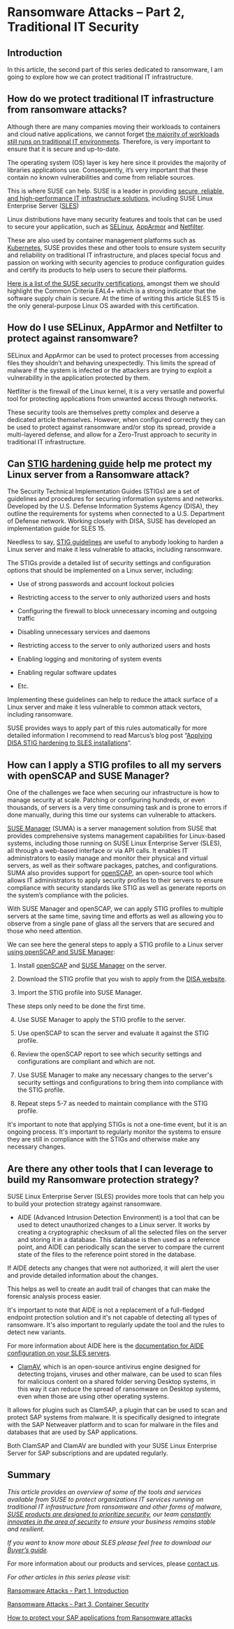 # Ransomware Attacks – Part 2, Traditional IT Security

## Introduction

In this article, the second part of this series dedicated to ransomware, I am going to explore how we can protect traditional IT infrastructure.

## How do we protect traditional IT infrastructure from ransomware attacks?

Although there are many companies moving their workloads to containers and cloud native applications, we cannot forget [the majority of workloads still runs on traditional IT environments](https://www.cncf.io/reports/cncf-annual-survey-2022/). Therefore, is very important to ensure that it is secure and up-to-date.

The operating system (OS) layer is key here since it provides the majority of libraries applications use. Consequently, it’s very important that these contain no known vulnerabilities and come from reliable sources.

This is where SUSE can help. SUSE is a leader in providing [secure, reliable, and high-performance IT infrastructure solutions](https://www.suse.com/solutions/security/), including SUSE Linux Enterprise Server ([SLES](https://www.suse.com/products/server/))

Linux distributions have many security features and tools that can be used to secure your application, such as [SELinux](https://documentation.suse.com/sles/html/SLES-all/cha-selinux.html#sec-selinux-why), [AppArmor](https://documentation.suse.com/sled/html/SLED-all/cha-apparmor-intro.html) and [Netfilter](https://documentation.suse.com/sles/html/SLES-all/cha-security-firewall.html).

These are also used by container management platforms such as [Kubernetes](https://www.suse.com/suse-defines/definition/kubernetes/), SUSE provides these and other tools to ensure system security and reliability on traditional IT infrastructure, and places special focus and passion on working with security agencies to produce configuration guides and certify its products to help users to secure their platforms.

[Here is a list of the SUSE security certifications](https://www.suse.com/support/security/certifications/), amongst them we should highlight the Common Criteria EAL4+ which is a strong indicator that the software supply chain is secure. At the time of writing this article SLES 15 is the only general-purpose Linux OS awarded with this certification.

## How do I use SELinux, AppArmor and Netfilter to protect against ransomware?

SELinux and AppArmor can be used to protect processes from accessing files they shouldn’t and behaving unexpectedly. This limits the spread of malware if the system is infected or the attackers are trying to exploit a vulnerability in the application protected by them.

Netfilter is the firewall of the Linux kernel, it is a very versatile and powerful tool for protecting applications from unwanted access through networks.

These security tools are themselves pretty complex and deserve a dedicated article themselves. However, when configured correctly they can be used to protect against ransomware and/or stop its spread, provide a multi-layered defense, and allow for a Zero-Trust approach to security in traditional IT infrastructure.

## Can [STIG hardening guide](https://www.suse.com/c/applying-disa-stig-hardening-to-sles-installations/) help me protect my Linux server from a Ransomware attack?

The Security Technical Implementation Guides (STIGs) are a set of guidelines and procedures for securing information systems and networks. Developed by the U.S. Defense Information Systems Agency (DISA), they outline the requirements for systems when connected to a U.S. Department of Defense network. Working closely with DISA, SUSE has developed an implementation guide for SLES 15.

Needless to say, [STIG guidelines](https://public.cyber.mil/stigs/) are useful to anybody looking to harden a Linux server and make it less vulnerable to attacks, including ransomware.

The STIGs provide a detailed list of security settings and configuration options that should be implemented on a Linux server, including:

- Use of strong passwords and account lockout policies

- Restricting access to the server to only authorized users and hosts

- Configuring the firewall to block unnecessary incoming and outgoing traffic

- Disabling unnecessary services and daemons

- Restricting access to the server to only authorized users and hosts

- Enabling logging and monitoring of system events

- Enabling regular software updates

- Etc.

Implementing these guidelines can help to reduce the attack surface of a Linux server and make it less vulnerable to common attack vectors, including ransomware.

SUSE provides ways to apply part of this rules automatically for more detailed information I recommend to read Marcus’s blog post “[Applying DISA STIG hardening to SLES installations](https://www.suse.com/c/applying-disa-stig-hardening-to-sles-installations/)&#8220;.

## How can I apply a STIG profiles to all my servers with openSCAP and SUSE Manager?

One of the challenges we face when securing our infrastructure is how to manage security at scale. Patching or configuring hundreds, or even thousands, of servers is a very time consuming task and is prone to errors if done manually, during this time our systems can vulnerable to attackers.

[SUSE Manager](https://www.suse.com/products/suse-manager/) (SUMA) is a server management solution from SUSE that provides comprehensive systems management capabilities for Linux-based systems, including those running on SUSE Linux Enterprise Server (SLES), all through a web-based interface or via API calls. It enables IT administrators to easily manage and monitor their physical and virtual servers, as well as their software packages, patches, and configurations. SUMA also provides support for [openSCAP](https://documentation.suse.com/suma/en/suse-manager/administration/openscap.html), an open-source tool which allows IT administrators to apply security profiles to their servers to ensure compliance with security standards like STIG as well as generate reports on the system’s compliance with the policies.

With SUSE Manager and openSCAP, we can apply STIG profiles to multiple servers at the same time, saving time and efforts as well as allowing you to observe from a single pane of glass all the servers that are secured and those who need attention. 

We can see here the general steps to apply a STIG profile to a Linux server [using openSCAP and SUSE Manager](https://www.suse.com/c/suse-manager-and-openscap-200-security-rules-made-for-you/):

1. Install [openSCAP](https://documentation.suse.com/suma/en/suse-manager/administration/openscap.html) and [SUSE Manager](https://documentation.suse.com/suma/en/suse-manager/installation-and-upgrade/installation-and-upgrade-overview.html) on the server.

2. Download the STIG profile that you wish to apply from the [DISA website](https://public.cyber.mil/stigs/).

3. Import the STIG profile into SUSE Manager.

These steps only need to be done the first time.

4. Use SUSE Manager to apply the STIG profile to the server.

5. Use openSCAP to scan the server and evaluate it against the STIG profile.

6. Review the openSCAP report to see which security settings and configurations are compliant and which are not.

7. Use SUSE Manager to make any necessary changes to the server's security settings and configurations to bring them into compliance with the STIG profile.

8. Repeat steps 5-7 as needed to maintain compliance with the STIG profile.

It's important to note that applying STIGs is not a one-time event, but it is an ongoing process. It's important to regularly monitor the systems to ensure they are still in compliance with the STIGs and otherwise make any necessary changes.

## Are there any other tools that I can leverage to build my Ransomware protection strategy?

SUSE Linux Enterprise Server (SLES) provides more tools that can help you to build your protection strategy against ransomware.

- AIDE (Advanced Intrusion Detection Environment) is a tool that can be used to detect unauthorized changes to a Linux server. It works by creating a cryptographic checksum of all the selected files on the server and storing it in a database. This database is then used as a reference point, and AIDE can periodically scan the server to compare the current state of the files to the reference point stored in the database.

If AIDE detects any changes that were not authorized, it will alert the user and provide detailed information about the changes.

This helps as well to create an audit trail of changes that can make the forensic analysis process easier.

It's important to note that AIDE is not a replacement of a full-fledged endpoint protection solution and it's not capable of detecting all types of ransomware. It's also important to regularly update the tool and the rules to detect new variants.

For more information about AIDE here is the [documentation for AIDE configuration on your SLES servers](https://documentation.suse.com/sles/html/SLES-all/cha-aide.html).

- [ClamAV](https://en.opensuse.org/ClamAV), which is an open-source antivirus engine designed for detecting trojans, viruses and other malware, can be used to scan files for malicious content on a shared folder serving Desktop systems, in this way it can reduce the spread of ransomware on Desktop systems, even when those are using other operating systems.

It allows for plugins such as ClamSAP, a plugin that can be used to scan and protect SAP systems from malware. It is specifically designed to integrate with the SAP Netweaver platform and to scan for malware in the files and databases that are used by SAP applications.

Both ClamSAP and ClamAV are bundled with your SUSE Linux Enterprise Server for SAP subscriptions and are updated regularly.

## Summary

*This article provides an overview of some of the tools and services available from SUSE to protect organizations IT services running on traditional IT infrastructure from ransomware and other forms of malware, [SUSE products are designed to prioritize security](https://www.suse.com/support/security/mission/), our team [constantly innovates in the area of security](https://www.suse.com/support/security/) to ensure your business remains stable and resilient.*

*If you want to know more about SLES please feel free to download our [Buyer’s guide](https://more.suse.com/Buyers_Guide_Enterprise_Linux.html).*

For more information about our products and services, please [contact us](https://www.suse.com/contact/).

*For other articles in this series please visit:*

[Ransomware Attacks - Part 1, Introduction](https://www.suse.com/c/ransomware-attacks-part-1-introduction)

[Ransomware Attacks - Part 3, Container Security](https://www.suse.com/c/ransomware-attacks-part-3-kubernetes/)

[How to protect your SAP applications from Ransomware attacks](https://www.suse.com/c/ransomware-attacks-part-4-sap-applications/)